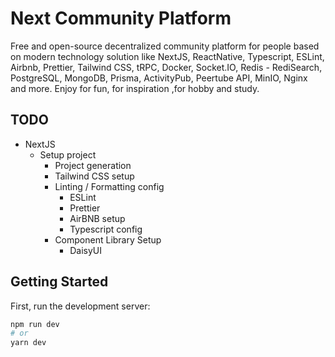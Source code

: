 # Next Community Platform
Free and open-source decentralized community platform for people based on modern technology solution like NextJS, ReactNative, Typescript, ESLint, Airbnb, Prettier, Tailwind CSS, tRPC, Docker, Socket.IO, Redis - RediSearch, PostgreSQL, MongoDB, Prisma, ActivityPub, Peertube API, MinIO, Nginx and more. Enjoy for fun, for inspiration ,for hobby and study.

## TODO

* NextJS
  * Setup project
    * Project generation
    * Tailwind CSS setup
    * Linting / Formatting config
      * ESLint
      * Prettier
      * AirBNB setup
      * Typescript config
    * Component Library Setup
      * DaisyUI

## Getting Started

First, run the development server:

```bash
npm run dev
# or
yarn dev
```
